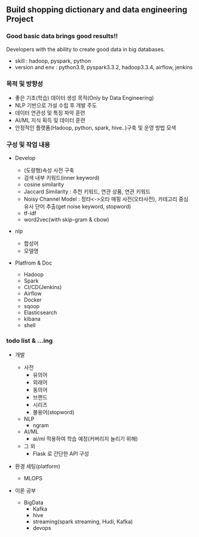 ## Build shopping dictionary and data engineering Project

### Good basic data brings good results!!
Developers with the ability to create good data in big databases.

- skill : hadoop, pyspark, python
- version and env : python3.9, pyspark3.3.2, hadoop3.3.4, airflow, jenkins

### 목적 및 방향성
- 좋은 기초(학습) 데이터 생성 목적(Only by Data Engineering)  
- NLP 기반으로 가설 수립 후 개발 주도    
- 데이터 연관성 및 특징 파악 훈련  
- AI/ML 지식 획득 및 데이터 훈련   
- 안정적인 플랫폼(Hadoop, python, spark, hive..)구축 및 운영 방법 모색  

### 구성 및 작업 내용
- Develop
  - (도량형)속성 사전 구축
  - 검색 내부 키워드(inner keyword)
  - cosine similarity
  - Jaccard Similarity : 추천 키워드, 연관 상품, 연관 키워드
  - Noisy Channel Model : 정타<->오타 매핑 사전(오타사전), 카테고리 중심 유사 단어 추출(get noise keyword, stopword)
  - tf-idf
  - word2vec(with skip-gram & cbow)

- nlp
  - 합성어
  - 모델명
  
- Platfrom & Doc
  - Hadoop 
  - Spark 
  - CI/CD(Jenkins)
  - Airflow 
  - Docker
  - sqoop
  - Elasticsearch
  - kibana
  - shell

### todo list & ...ing  
- 개발  
  - 사전  
    - 유의어
    - 외래어
    - 동의어
    - 브랜드 
    - 시리즈
    - 불용어(stopword)
  - NLP
    - ngram 
  - AI/ML
    - ai/ml 적용하여 학습 예정(커버리지 늘리기 위해)
  - 그 외
    - Flask 로 간단한 API 구성

- 환경 세팅(platform)
     - MLOPS
   
 - 이론 공부

    - BigData
      - Kafka
      - hive
      - streaming(spark streaming, Hudi, Kafka)
      - devops
    
      